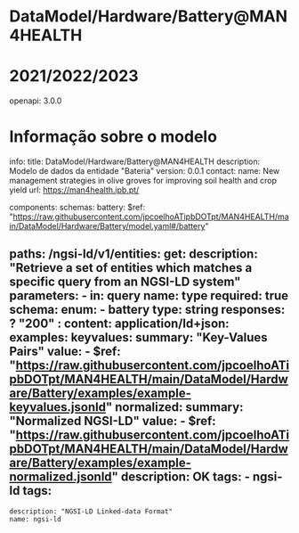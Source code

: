 # DataModel/Hardware/Battery@MAN4HEALTH
# 2021/2022/2023

openapi: 3.0.0

# Informação sobre o modelo
info:
  title: DataModel/Hardware/Battery@MAN4HEALTH
  description: Modelo de dados da entidade "Bateria"
  version: 0.0.1
  contact:
    name: New management strategies in olive groves for improving soil health and crop yield
    url: https://man4health.ipb.pt/
  
components:
  schemas: 
    battery: 
      $ref: "https://raw.githubusercontent.com/jpcoelhoATipbDOTpt/MAN4HEALTH/main/DataModel/Hardware/Battery/model.yaml#/battery"

paths: 
  /ngsi-ld/v1/entities: 
    get: 
      description: "Retrieve a set of entities which matches a specific query from an NGSI-LD system"
      parameters: 
        - 
          in: query
          name: type
          required: true
          schema: 
            enum: 
              - battery
            type: string
      responses: 
        ? "200"
        : 
          content: 
            application/ld+json: 
              examples: 
                keyvalues: 
                  summary: "Key-Values Pairs"
                  value: 
                    - 
                      $ref: "https://raw.githubusercontent.com/jpcoelhoATipbDOTpt/MAN4HEALTH/main/DataModel/Hardware/Battery/examples/example-keyvalues.jsonld"
                normalized: 
                  summary: "Normalized NGSI-LD"
                  value: 
                    - 
                      $ref: "https://raw.githubusercontent.com/jpcoelhoATipbDOTpt/MAN4HEALTH/main/DataModel/Hardware/Battery/examples/example-normalized.jsonld"
          description: OK
      tags: 
        - ngsi-ld
tags: 
  - 
    description: "NGSI-LD Linked-data Format"
    name: ngsi-ld
